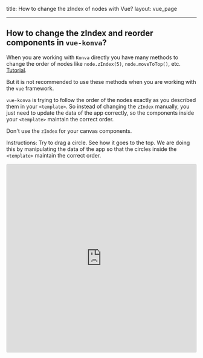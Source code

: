 title: How to change the zIndex of nodes with Vue?
layout: vue_page

---

## How to change the zIndex and reorder components in `vue-konva`?

When you are working with `Konva` directly you have many methods to change the order of nodes like `node.zIndex(5)`, `node.moveToTop()`, etc. [Tutorial](/docs/groups_and_layers/Layering.html).

But it is not recommended to use these methods when you are working with the `vue` framework.

`vue-konva` is trying to follow the order of the nodes exactly as you described them in your `<template>`. So instead of changing the `zIndex` manually, you just need to update the data of the app correctly, so the components inside your `<template>` maintain the correct order.

Don't use the `zIndex` for your canvas components.

Instructions: Try to drag a circle. See how it goes to the top. We are doing this by manipulating the data of the app so that the circles inside the `<template>` maintain the correct order.

<iframe src="https://codesandbox.io/embed/github/konvajs/site/tree/master/vue-demos/zIndex?hidenavigation=1&view=preview&fontsize=10&file=/src/App.vue" style="width:100%; height:500px; border:0; border-radius: 4px; overflow:hidden;" sandbox="allow-modals allow-forms allow-popups allow-scripts allow-same-origin"></iframe>
